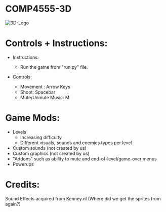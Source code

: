 # COMP4555-3D

![3D-Logo](https://user-images.githubusercontent.com/55112870/191079274-bb6823fe-5bff-41f3-9614-7973b5fea4aa.jpg)


# Controls + Instructions:

- Instructions:
    - Run the game from "run.py" file.

- Controls:
  - Movement : Arrow Keys
  - Shoot: Spacebar
  - Mute/Unmute Music: M

# Game Mods:
- Levels
  - Increasing difficulty
  - Different visuals, sounds and enemies types per level
- Custom sounds (not created by us)
- Custom graphics (not created by us)
- "Addons" such as ability to mute and end-of-level/game-over menus
- Powerups

# Credits:

Sound Effects acquired from Kenney.nl
(Where did we get the sprites from again?)
